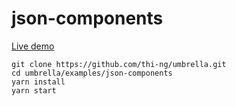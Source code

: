 # json-components

[Live demo](http://demo.thi.ng/umbrella/json-components/)

```
git clone https://github.com/thi-ng/umbrella.git
cd umbrella/examples/json-components
yarn install
yarn start
```
